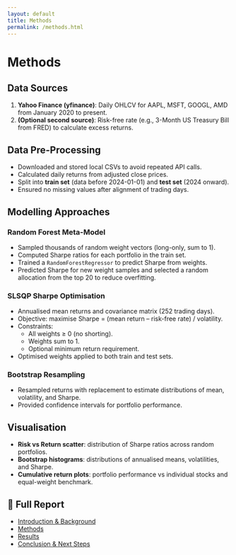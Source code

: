```yaml
---
layout: default
title: Methods
permalink: /methods.html
---
```


# Methods

## Data Sources
1. **Yahoo Finance (yfinance)**: Daily OHLCV for AAPL, MSFT, GOOGL, AMD from January 2020 to present.  
2. **(Optional second source)**: Risk-free rate (e.g., 3-Month US Treasury Bill from FRED) to calculate excess returns.  

## Data Pre-Processing
- Downloaded and stored local CSVs to avoid repeated API calls.  
- Calculated daily returns from adjusted close prices.  
- Split into **train set** (data before 2024-01-01) and **test set** (2024 onward).  
- Ensured no missing values after alignment of trading days.  

## Modelling Approaches

### Random Forest Meta-Model
- Sampled thousands of random weight vectors (long-only, sum to 1).  
- Computed Sharpe ratios for each portfolio in the train set.  
- Trained a `RandomForestRegressor` to predict Sharpe from weights.  
- Predicted Sharpe for new weight samples and selected a random allocation from the top 20 to reduce overfitting.  

### SLSQP Sharpe Optimisation
- Annualised mean returns and covariance matrix (252 trading days).  
- Objective: maximise Sharpe = (mean return – risk-free rate) / volatility.  
- Constraints:  
  - All weights ≥ 0 (no shorting).  
  - Weights sum to 1.  
  - Optional minimum return requirement.  
- Optimised weights applied to both train and test sets.  

### Bootstrap Resampling
- Resampled returns with replacement to estimate distributions of mean, volatility, and Sharpe.  
- Provided confidence intervals for portfolio performance.  

## Visualisation
- **Risk vs Return scatter**: distribution of Sharpe ratios across random portfolios.  
- **Bootstrap histograms**: distributions of annualised means, volatilities, and Sharpe.  
- **Cumulative return plots**: portfolio performance vs individual stocks and equal-weight benchmark.

## 📑 Full Report

- [Introduction & Background](/intro.md)  
- [Methods](/methods.md)  
- [Results](/results.md)  
- [Conclusion & Next Steps](/conclusion.md)
